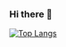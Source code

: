 ### Hi there 👋

[![Top Langs](https://github-readme-stats.vercel.app/api/top-langs/?username=jpuntd)](https://github.com/anuraghazra/github-readme-stats)

<!--
**jpuntd/jpuntd** is a ✨ _special_ ✨ repository because its `README.md` (this file) appears on your GitHub profile.

Here are some ideas to get you started:

- 🔭 I’m currently looking at svelte
- 🌱 I’m currently [learning in public](https://github.com/jpuntd/til)
- 👯 I’m looking to collaborate on ...
- 🤔 I’m looking for help with ...
- 💬 Ask me about ...
- 📫 How to reach me: ...
- 😄 Pronouns: ...
- ⚡ Fun fact: ...
-->
